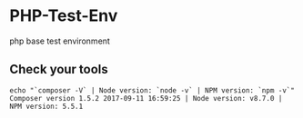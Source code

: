 # PHP-Test-Env
php base test environment

## Check your tools

```echo "`composer -V` | Node version: `node -v` | NPM version: `npm -v`"```
```Composer version 1.5.2 2017-09-11 16:59:25 | Node version: v8.7.0 | NPM version: 5.5.1```
